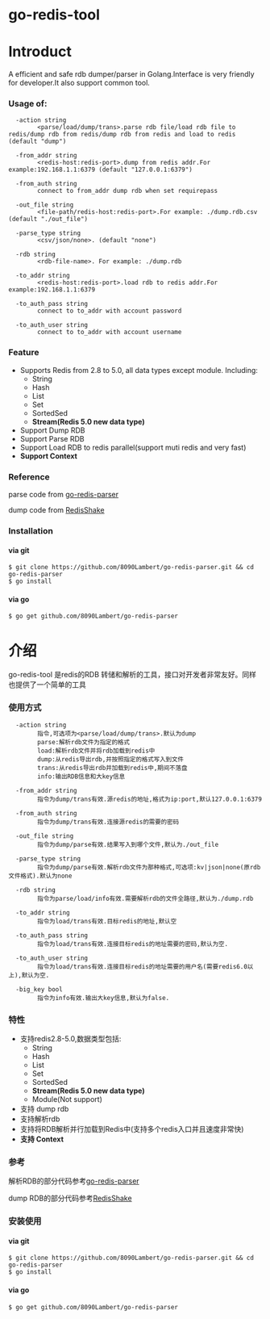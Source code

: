 # go-redis-tool

# Introduct
A efficient and safe rdb dumper/parser in Golang.Interface is very friendly for developer.It also support common tool. 


### Usage of:
```
  -action string
        <parse/load/dump/trans>.parse rdb file/load rdb file to redis/dump rdb from redis/dump rdb from redis and load to redis (default "dump")
        
  -from_addr string
        <redis-host:redis-port>.dump from redis addr.For example:192.168.1.1:6379 (default "127.0.0.1:6379")

  -from_auth string
        connect to from_addr dump rdb when set requirepass

  -out_file string
        <file-path/redis-host:redis-port>.For example: ./dump.rdb.csv (default "./out_file")

  -parse_type string
        <csv/json/none>. (default "none")

  -rdb string
        <rdb-file-name>. For example: ./dump.rdb

  -to_addr string
        <redis-host:redis-port>.load rdb to redis addr.For example:192.168.1.1:6379

  -to_auth_pass string
        connect to to_addr with account password

  -to_auth_user string
        connect to to_addr with account username
```


### Feature
- Supports Redis from 2.8 to 5.0, all data types except module. Including:
    - String
    - Hash
    - List
    - Set
    - SortedSed
    - **Stream(Redis 5.0 new data type)**
- Support Dump RDB
- Support Parse RDB
- Support Load RDB to redis parallel(support muti redis and very fast)
- **Support Context**

### Reference
parse code from [go-redis-parser](https://github.com/8090Lambert/go-redis-parser)

dump code from [RedisShake](https://github.com/alibaba/RedisShake)

### Installation
#### via git
```
$ git clone https://github.com/8090Lambert/go-redis-parser.git && cd go-redis-parser
$ go install
```

#### via go
```
$ go get github.com/8090Lambert/go-redis-parser
```

# 介绍
go-redis-tool 是redis的RDB 转储和解析的工具，接口对开发者非常友好。同样也提供了一个简单的工具


### 使用方式
```
  -action string
        指令,可选项为<parse/load/dump/trans>.默认为dump
        parse:解析rdb文件为指定的格式
        load:解析rdb文件并将rdb加载到redis中
        dump:从redis导出rdb,并按照指定的格式写入到文件
        trans:从redis导出rdb并加载到redis中,期间不落盘
        info:输出RDB信息和大key信息

  -from_addr string
        指令为dump/trans有效.源redis的地址,格式为ip:port,默认127.0.0.1:6379

  -from_auth string
        指令为dump/trans有效.连接源redis的需要的密码

  -out_file string
        指令为dump/parse有效.结果写入到哪个文件,默认为./out_file

  -parse_type string
        指令为dump/parse有效.解析rdb文件为那种格式,可选项:kv|json|none(原rdb文件格式).默认为none

  -rdb string
        指令为parse/load/info有效.需要解析rdb的文件全路径,默认为./dump.rdb

  -to_addr string
        指令为load/trans有效.目标redis的地址,默认空

  -to_auth_pass string
        指令为load/trans有效.连接目标redis的地址需要的密码,默认为空.

  -to_auth_user string
        指令为load/trans有效.连接目标redis的地址需要的用户名(需要redis6.0以上),默认为空.

  -big_key bool
        指令为info有效.输出大key信息,默认为false.
```


### 特性
- 支持redis2.8-5.0,数据类型包括:
    - String
    - Hash
    - List
    - Set
    - SortedSed
    - **Stream(Redis 5.0 new data type)**
    - Module(Not support)
- 支持 dump rdb
- 支持解析rdb
- 支持将RDB解析并行加载到Redis中(支持多个redis入口并且速度非常快)
- **支持 Context**

### 参考
解析RDB的部分代码参考[go-redis-parser](https://github.com/8090Lambert/go-redis-parser)

dump RDB的部分代码参考[RedisShake](https://github.com/alibaba/RedisShake)

### 安装使用
#### via git
```
$ git clone https://github.com/8090Lambert/go-redis-parser.git && cd go-redis-parser
$ go install
```

#### via go
```
$ go get github.com/8090Lambert/go-redis-parser
```
